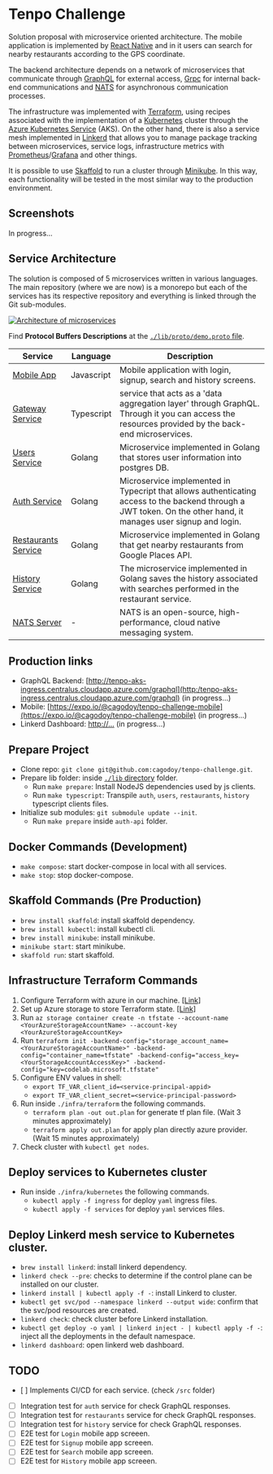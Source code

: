 # Tenpo Challenge

Solution proposal with microservice oriented architecture. The mobile application is implemented by [React Native](https://facebook.github.io/react-native/) and in it users can search for nearby restaurants according to the GPS coordinate.

The backend architecture depends on a network of microservices that communicate through [GraphQL](https://graphql.org/) for external access, [Grpc](https://grpc.io/) for internal back-end communications and [NATS](https://nats.io/) for asynchronous communication processes.

The infrastructure was implemented with [Terraform](https://www.terraform.io/), using recipes associated with the implementation of a [Kubernetes](https://kubernetes.io/) cluster through the [Azure Kubernetes Service](https://azure.microsoft.com/services/kubernetes-service/) (AKS). On the other hand, there is also a service mesh implemented in [Linkerd](https://linkerd.io/) that allows you to manage package tracking between microservices, service logs, infrastructure metrics with [Prometheus](https://prometheus.io/)/[Grafana](https://grafana.com/) and other things.

It is possible to use [Skaffold](https://skaffold.dev/) to run a cluster through [Minikube](https://github.com/kubernetes/minikube). In this way, each functionality will be tested in the most similar way to the production environment.

## Screenshots

In progress...

## Service Architecture

The solution is composed of 5 microservices written in various languages. The main repository (where we are now) is a monorepo but each of the services has its respective repository and everything is linked through the Git sub-modules.

[![Architecture of
microservices](./docs/images/architecture.png)](./docs/images/architecture.png)

Find **Protocol Buffers Descriptions** at the [`./lib/proto/demo.proto` file](./lib/proto/demo.proto).

| Service                                                                  | Language   | Description                                                                                                                                                      |
| ------------------------------------------------------------------------ | ---------- | ---------------------------------------------------------------------------------------------------------------------------------------------------------------- |
| [Mobile App](./src/mobile-app)                                           | Javascript | Mobile application with login, signup, search and history screens.                                                                                               |
| [Gateway Service](https://github.com/cagodoy/tenpo-gateway-api/)         | Typescript | service that acts as a 'data aggregation layer' through GraphQL. Through it you can access the resources provided by the back-end microservices.                 |
| [Users Service](https://github.com/cagodoy/tenpo-users-api/)             | Golang     | Microservice implemented in Golang that stores user information into postgres DB.                                                                                |
| [Auth Service](https://github.com/cagodoy/tenpo-auth-api/)               | Golang     | Microservice implemented in Typecript that allows authenticating access to the backend through a JWT token. On the other hand, it manages user signup and login. |
| [Restaurants Service](https://github.com/cagodoy/tenpo-restaurants-api/) | Golang     | Microservice implemented in Golang that get nearby restaurants from Google Places API.                                                                           |
| [History Service](https://github.com/cagodoy/tenpo-history-api/)         | Golang     | The microservice implemented in Golang saves the history associated with searches performed in the restaurant service.                                           |
| [NATS Server](https://hub.docker.com/_/nats)                             | -          | NATS is an open-source, high-performance, cloud native messaging system.                                                                                         |

## Production links

- GraphQL Backend: [http://tenpo-aks-ingress.centralus.cloudapp.azure.com/graphql](http:/tenpo-aks-ingress.centralus.cloudapp.azure.com/graphql) (in progress...)
- Mobile: [https://expo.io/@cagodoy/tenpo-challenge-mobile](https://expo.io/@cagodoy/tenpo-challenge-mobile) (in progress...)
- Linkerd Dashboard: [http://...](http://...) (in progress...)

## Prepare Project

- Clone repo: `git clone git@github.com:cagodoy/tenpo-challenge.git`.
- Prepare lib folder: inside [`./lib` directory](./lib) folder.
  - Run `make prepare`: Install NodeJS dependencies used by js clients.
  - Run `make typescript`: Transpile `auth`, `users`, `restaurants`, `history` typescript clients files.
- Initialize sub modules: `git submodule update --init`.
  - Run `make prepare` inside `auth-api` folder.

## Docker Commands (Development)

- `make compose`: start docker-compose in local with all services.
- `make stop`: stop docker-compose.

## Skaffold Commands (Pre Production)

- `brew install skaffold`: install skaffold dependency.
- `brew install kubectl`: install kubectl cli.
- `brew install minikube`: install minikube.
- `minikube start`: start minikube.
- `skaffold run`: start skaffold.

## Infrastructure Terraform Commands

1. Configure Terraform with azure in our machine. [[Link]](https://docs.microsoft.com/en-us/azure/virtual-machines/linux/terraform-install-configure)
2. Set up Azure storage to store Terraform state. [[Link]](https://docs.microsoft.com/en-us/azure/virtual-machines/linux/terraform-install-configure#set-up-azure-storage-to-store-terraform-state)
3. Run `az storage container create -n tfstate --account-name <YourAzureStorageAccountName> --account-key <YourAzureStorageAccountKey>`
4. Run `terraform init -backend-config="storage_account_name=<YourAzureStorageAccountName>" -backend-config="container_name=tfstate" -backend-config="access_key=<YourStorageAccountAccessKey>" -backend-config="key=codelab.microsoft.tfstate"`
5. Configure ENV values in shell:
   - `export TF_VAR_client_id=<service-principal-appid>`
   - `export TF_VAR_client_secret=<service-principal-password>`
6. Run inside `./infra/terraform` the following commands.
   - `terraform plan -out out.plan` for generate tf plan file. (Wait 3 minutes approximately)
   - `terraform apply out.plan` for apply plan directly azure provider. (Wait 15 minutes approximately)
7. Check cluster with `kubectl get nodes`.

## Deploy services to Kubernetes cluster

- Run inside `./infra/kubernetes` the following commands.
  - `kubectl apply -f ingress` for deploy `yaml` ingress files.
  - `kubectl apply -f services` for deploy `yaml` services files.

## Deploy Linkerd mesh service to Kubernetes cluster.

- `brew install linkerd`: install linkerd dependency.
- `linkerd check --pre`: checks to determine if the control plane can be installed on our cluster.
- `linkerd install | kubectl apply -f -`: install Linkerd to cluster.
- `kubectl get svc/pod --namespace linkerd --output wide`: confirm that the svc/pod resources are created.
- `linkerd check`: check cluster before Linkerd installation.
- `kubectl get deploy -o yaml | linkerd inject - | kubectl apply -f -`: inject all the deployments in the default namespace.
- `linkerd dashboard`: open linkerd web dashboard.

## TODO

- [ ] Implements CI/CD for each service. (check `/src` folder)
- [ ] Integration test for `auth` service for check GraphQL responses.
- [ ] Integration test for `restaurants` service for check GraphQL responses.
- [ ] Integration test for `history` service for check GraphQL responses.
- [ ] E2E test for `Login` mobile app screeen.
- [ ] E2E test for `Signup` mobile app screeen.
- [ ] E2E test for `Search` mobile app screeen.
- [ ] E2E test for `History` mobile app screeen.
